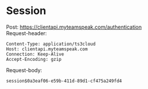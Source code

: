 # Session
Post: https://clientapi.myteamspeak.com/authentication  
Request-header:
```
Content-Type: application/ts3cloud
Host: clientapi.myteamspeak.com
Connection: Keep-Alive
Accept-Encoding: gzip
```
Request-body: 
```
session$0a3eaf06-e59b-411d-89d1-cf475a249fd4
```
